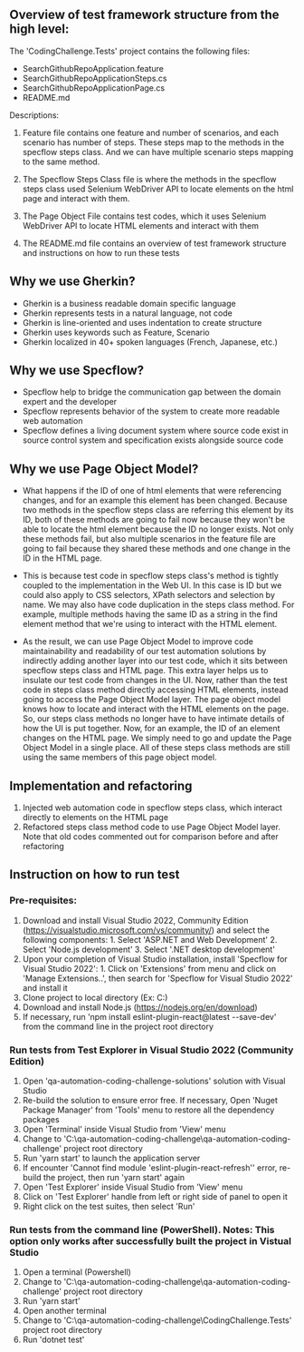 ## Overview of test framework structure from the high level:

The 'CodingChallenge.Tests' project contains the following files:
   - SearchGithubRepoApplication.feature
   - SearchGithubRepoApplicationSteps.cs
   - SearchGithubRepoApplicationPage.cs
   - README.md

Descriptions:

1) Feature file contains one feature and number of scenarios, and each scenario has number of steps.  These steps map to the methods in the specflow steps class.  And we can have multiple scenario steps mapping to the same method. 

2) The Specflow Steps Class file is where the methods in the specflow steps class used Selenium WebDriver API to locate elements on the html page and interact with them.

3) The Page Object File contains test codes, which it uses Selenium WebDriver API to locate HTML elements and interact with them

4) The README.md file contains an overview of test framework structure and instructions on how to run these tests

## Why we use Gherkin?

- Gherkin is a business readable domain specific language
- Gherkin represents tests in a natural language, not code
- Gherkin is line-oriented and uses indentation to create structure
- Gherkin uses keywords such as Feature, Scenario
- Gherkin localized in 40+ spoken languages (French, Japanese, etc.)

## Why we use Specflow?

- Specflow help to bridge the communication gap between the domain expert and the developer
- Specflow represents behavior of the system to create more readable web automation
- Specflow defines a living document system where source code exist in source control system and specification exists alongside source code

## Why we use Page Object Model?

- What happens if the ID of one of html elements that were referencing changes, and for an example this element has been changed. Because two methods in the specflow steps class are referring this element by its ID, both of these methods are going to fail now because they won't be able to locate the html element because the ID no longer exists. Not only these methods fail, but also multiple scenarios in the feature file are going to fail because they shared these methods and one change in the ID in the HTML page.

- This is because test code in specflow steps class's method is tightly coupled to the implementation in the Web UI. In this case is ID but we could also apply to CSS selectors, XPath selectors and selection by name. We may also have code duplication in the steps class method. For example, multiple methods having the same ID as a string in the find element method that we're using to interact with the HTML element.

- As the result, we can use Page Object Model to improve code maintainability and readability of our test automation solutions by indirectly adding another layer into our test code, which it sits between specflow steps class and HTML page. This extra layer helps us to insulate our test code from changes in the UI. Now, rather than the test code in steps class method directly accessing HTML elements, instead going to access the Page Object Model layer. The page object model knows how to locate and interact with the HTML elements on the page. So, our steps class methods no longer have to have intimate details of how the UI is put together. Now, for an example, the ID of an element changes on the HTML page. We simply need to go and update the Page Object Model in a single place. All of these steps class methods are still using the same members of this page object model.

## Implementation and refactoring

1. Injected web automation code in specflow steps class, which interact directly to elements on the HTML page
2. Refactored steps class method code to use Page Object Model layer. Note that old codes commented out for comparison before and after refactoring

## Instruction on how to run test

### Pre-requisites:

   1. Download and install Visual Studio 2022, Community Edition (https://visualstudio.microsoft.com/vs/community/) and select the following components:
	1. Select 'ASP.NET and Web Development' 
	2. Select 'Node.js development' 
	3. Select '.NET desktop development'
   2. Upon your completion of Visual Studio installation, install 'Specflow for Visual Studio 2022': 
	1. Click on 'Extensions' from menu and click on 'Manage Extensions..', then search for 'Specflow for Visual Studio 2022' and install it
   3. Clone project to local directory (Ex: C:\)
   4. Download and install Node.js (https://nodejs.org/en/download)
   5. If necessary, run 'npm install eslint-plugin-react@latest --save-dev' from the command line in the project root directory

### Run tests from Test Explorer in Visual Studio 2022 (Community Edition)

  1. Open 'qa-automation-coding-challenge-solutions' solution with Visual Studio
  2. Re-build the solution to ensure error free. If necessary, Open 'Nuget Package Manager' from 'Tools' menu to restore all the dependency packages
  3. Open 'Terminal' inside Visual Studio from 'View' menu
  4. Change to 'C:\qa-automation-coding-challenge\qa-automation-coding-challenge' project root directory
  5. Run 'yarn start' to launch the application server
  6. If encounter 'Cannot find module 'eslint-plugin-react-refresh'' error, re-build the project, then run 'yarn start' again
  7. Open 'Test Explorer' inside Visual Studio from 'View' menu 
  8. Click on 'Test Explorer' handle from left or right side of panel to open it
  9. Right click on the test suites, then select 'Run'
	
### Run tests from the command line (PowerShell). Notes: This option only works after successfully built the project in Vistual Studio

  1. Open a terminal (Powershell)
  2. Change to 'C:\qa-automation-coding-challenge\qa-automation-coding-challenge' project root directory 
  3. Run 'yarn start'
  4. Open another terminal
  5. Change to 'C:\qa-automation-coding-challenge\CodingChallenge.Tests' project root directory
  6. Run 'dotnet test'

